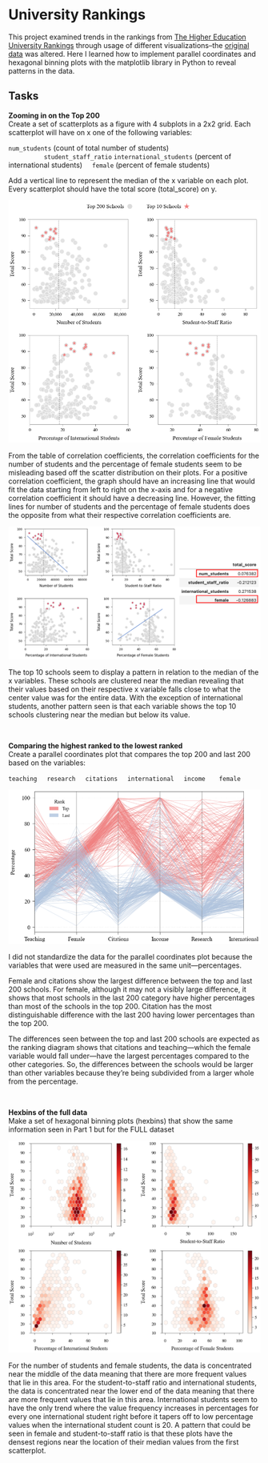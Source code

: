 # University Rankings

This project examined trends in the rankings from [The Higher Education University Rankings](https://www.timeshighereducation.com/world-university-rankings/2016/world-ranking/detailed) through usage of different visualizations–the [original data](https://www.kaggle.com/datasets/mylesoneill/world-university-rankings) was altered.  Here I learned how to implement parallel coordinates and hexagonal binning plots with the matplotlib library in Python to reveal patterns in the data.

## Tasks

**Zooming in on the Top 200** <br>
Create a set of scatterplots as a figure with 4 subplots in a 2x2 grid. Each scatterplot will have on x one of the following variables:

`num_students` (count of total number of students) &nbsp;&nbsp;&nbsp;&nbsp;&nbsp;&nbsp;&nbsp;&nbsp;&nbsp;&nbsp;&nbsp;&nbsp;&nbsp;&nbsp;&nbsp;&nbsp;&nbsp;&nbsp;`student_staff_ratio`
`international_students` (percent of international students) &nbsp;&nbsp;&nbsp; `female` (percent of female students)

Add a vertical line to represent the median of the x variable on each plot. Every scatterplot should have the total score (total_score) on y.

![](scatter.png)

From the table of correlation coefficients, the correlation coefficients for the number of students and the percentage of female students seem to be misleading based off the
scatter distribution on their plots. For a positive correlation coefficient, the graph should have an increasing line that would fit the data starting from left to right on the x-axis and for a negative correlation coefficient it should have a decreasing line. However, the fitting lines for number of students and the percentage of female students does the opposite from what their respective correlation coefficients are.

![sc](Image.png)

The top 10 schools seem to display a pattern in relation to the median of the x variables.  These schools are clustered near the median revealing that their values based on their respective x variable falls close to what the center value was for the entire data.  With the exception of international students, another pattern seen is that each variable shows the top 10 schools clustering near the median but below its value.

<br> 

**Comparing the highest ranked to the lowest ranked** <br>
Create a parallel coordinates plot that compares the top 200 and last 200 based on the variables:

`teaching` &nbsp;&nbsp;&nbsp; `research` &nbsp;&nbsp;&nbsp; `citations` &nbsp;&nbsp;&nbsp;
`international` &nbsp;&nbsp;&nbsp; `income` &nbsp;&nbsp;&nbsp;&nbsp;&nbsp; `female`


![](parallel.png)

I did not standardize the data for the parallel coordinates plot because the variables
that were used are measured in the same unit—percentages.

Female and citations show the largest difference between the top and last 200 schools.
For female, although it may not a visibly large difference, it shows that most schools in
the last 200 category have higher percentages than most of the schools in the top 200.
Citation has the most distinguishable difference with the last 200 having lower
percentages than the top 200.

The differences seen between the top and last 200 schools are expected as the ranking
diagram shows that citations and teaching—which the female variable would fall
under—have the largest percentages compared to the other categories. So, the
differences between the schools would be larger than other variables because they’re
being subdivided from a larger whole from the percentage.

<br>

**Hexbins of the full data** <br>
Make a set of hexagonal binning plots (hexbins) that show the same information seen in Part 1 but for the FULL dataset 

![](hex.png)

For the number of students and female students, the data is concentrated near the
middle of the data meaning that there are more frequent values that lie in this area. For
the student-to-staff ratio and international students, the data is concentrated near the
lower end of the data meaning that there are more frequent values that lie in this area.
International students seem to have the only trend where the value frequency increases
in percentages for every one international student right before it tapers off to low
percentage values when the international student count is 20. A pattern that could be
seen in female and student-to-staff ratio is that these plots have the densest regions
near the location of their median values from the first scatterplot.
